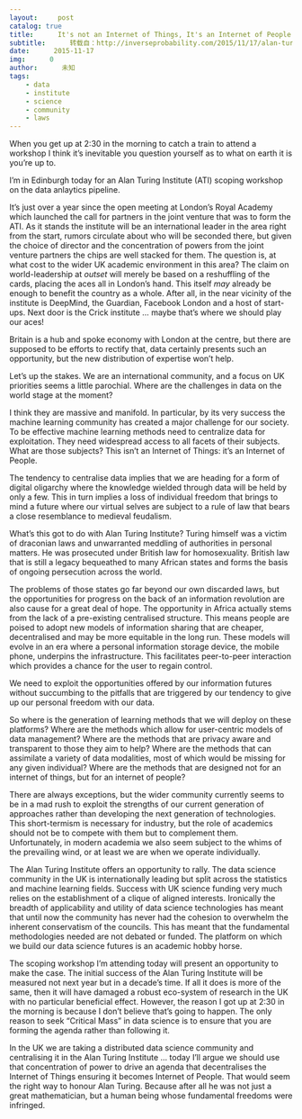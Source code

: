 ```yaml
---
layout:     post
catalog: true
title:      It's not an Internet of Things, It's an Internet of People
subtitle:      转载自：http://inverseprobability.com/2015/11/17/alan-turing-information-infrastructures
date:      2015-11-17
img:      0
author:      未知
tags:
    - data
    - institute
    - science
    - community
    - laws
---
```


When you get up at 2:30 in the morning to catch a train to attend a workshop I think it’s inevitable you question yourself as to what on earth it is you’re up to.

I’m in Edinburgh today for an Alan Turing Institute (ATI) scoping workshop on the data anlaytics pipeline.

It’s just over a year since the open meeting at London’s Royal Academy which launched the call for partners in the joint venture that was to form the ATI. As it stands the institute will be an international leader in the area right from the start, rumors circulate about who will be seconded there, but given the choice of director and the concentration of powers from the joint venture partners the chips are well stacked for them. The question is, at what cost to the wider UK academic environment in this area? The claim on world-leadership at *outset* will merely be based on a reshuffling of the cards, placing the aces all in London’s hand. This itself *may* already be enough to benefit the country as a whole. After all, in the near vicinity of the institute is DeepMind, the Guardian, Facebook London and a host of start-ups. Next door is the Crick institute … maybe that’s where we should play our aces!

Britain is a hub and spoke economy with London at the centre, but there are supposed to be efforts to rectify that, data certainly presents such an opportunity, but the new distribution of expertise won’t help.

Let’s up the stakes. We are an international community, and a focus on UK priorities seems a little parochial. Where are the challenges in data on the world stage at the moment?

I think they are massive and manifold. In particular, by its very success the machine learning community has created a major challenge for our society. To be effective machine learning methods need to centralize data for exploitation. They need widespread access to all facets of their subjects. What are those subjects? This isn’t an Internet of Things: it’s an Internet of People.

The tendency to centralise data implies that we are heading for a form of digital oligarchy where the knowledge wielded through data will be held by only a few. This in turn implies a loss of individual freedom that brings to mind a future where our virtual selves are subject to a rule of law that bears a close resemblance to medieval feudalism.

What’s this got to do with Alan Turing Institute? Turing himself was a victim of draconian laws and unwarranted meddling of authorities in personal matters. He was prosecuted under British law for homosexuality. British law that is still a legacy bequeathed to many African states and forms the basis of ongoing persecution across the world.

The problems of those states go far beyond our own discarded laws, but the opportunities for progress on the back of an information revolution are also cause for a great deal of hope. The opportunity in Africa actually stems from the lack of a pre-existing centralised structure. This means people are poised to adopt new models of information sharing that are cheaper, decentralised and may be more equitable in the long run. These models will evolve in an era where a personal information storage device, the mobile phone, underpins the infrastructure. This facilitates peer-to-peer interaction which provides a chance for the user to regain control.

We need to exploit the opportunities offered by our information futures without succumbing to the pitfalls that are triggered by our tendency to give up our personal freedom with our data.

So where is the generation of learning methods that we will deploy on these platforms? Where are the methods which allow for user-centric models of data management? Where are the methods that are privacy aware and transparent to those they aim to help? Where are the methods that can assimilate a variety of data modalities, most of which would be missing for any given individual? Where are the methods that are designed not for an internet of things, but for an internet of people?

There are always exceptions, but the wider community currently seems to be in a mad rush to exploit the strengths of our current generation of approaches rather than developing the next generation of technologies. This short-termism is necessary for industry, but the role of academics should not be to compete with them but to complement them. Unfortunately, in modern academia we also seem subject to the whims of the prevailing wind, or at least we are when we operate individually.

The Alan Turing Institute offers an opportunity to rally. The data science community in the UK is internationally leading but split across the statistics and machine learning fields. Success with UK science funding very much relies on the establishment of a clique of aligned interests. Ironically the breadth of applicability and utility of data science technologies has meant that until now the community has never had the cohesion to overwhelm the inherent conservatism of the councils. This has meant that the fundamental methodologies needed are not debated or funded. The platform on which we build our data science futures is an academic hobby horse.

The scoping workshop I’m attending today will present an opportunity to make the case. The initial success of the Alan Turing Institute will be measured not next year but in a decade’s time. If all it does is more of the same, then it will have damaged a robust eco-system of research in the UK with no particular beneficial effect. However, the reason I got up at 2:30 in the morning is because I don’t believe that’s going to happen. The only reason to seek “Critical Mass” in data science is to ensure that you are forming the agenda rather than following it.

In the UK we are taking a distributed data science community and centralising it in the Alan Turing Institute … today I’ll argue we should use that concentration of power to drive an agenda that decentralises the Internet of Things ensuring it becomes Internet of People. That would seem the right way to honour Alan Turing. Because after all he was not just a great mathematician, but a human being whose fundamental freedoms were infringed.
